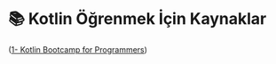 # 📚 Kotlin Öğrenmek İçin Kaynaklar

([1- Kotlin Bootcamp for Programmers](https://www.udacity.com/course/kotlin-for-android-developers--ud888))
